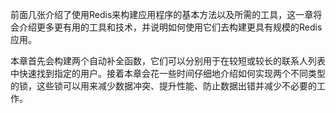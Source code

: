 前面几张介绍了使用Redis来构建应用程序的基本方法以及所需的工具，这一章将会介绍更多更有用的工具和技术，并说明如何使用它们去构建更具有规模的Redis应用。

本章首先会构建两个自动补全函数，它们可以分别用于在较短或较长的联系人列表中快速找到指定的用户。接着本章会花一些时间仔细地介绍如何实现两个不同类型的锁，这些锁可以用来减少数据冲突、提升性能、防止数据出错并减少不必要的工作。

